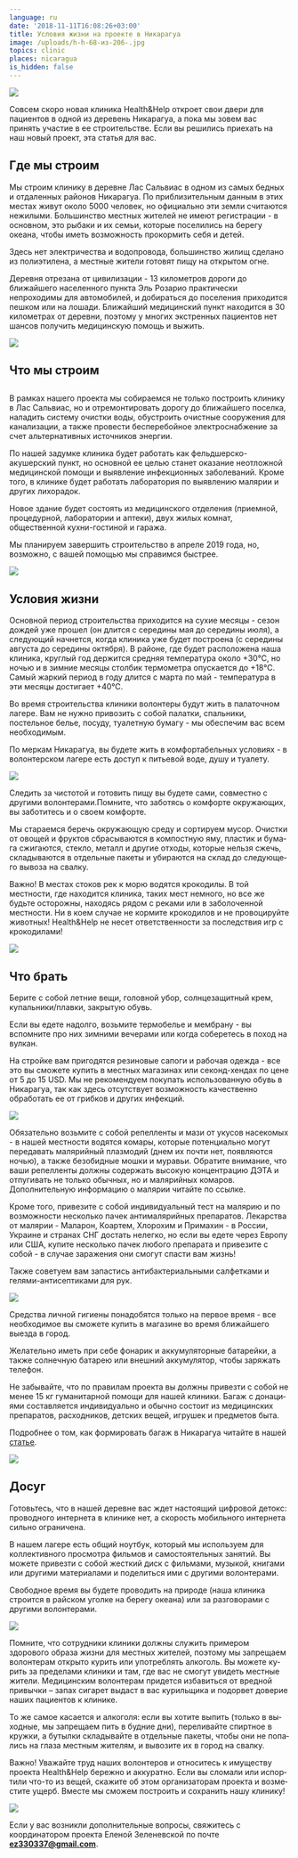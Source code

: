 ```yaml
---
language: ru
date: '2018-11-11T16:08:26+03:00'
title: Условия жизни на проекте в Никарагуа
image: /uploads/h-h-68-из-206-.jpg
topics: clinic
places: nicaragua
is_hidden: false
---
```

![](/uploads/h-h-68-из-206-.jpg)



Совсем скоро новая клиника Health&Help откроет свои двери для пациентов в одной из деревень Никарагуа, а пока мы зовем вас принять участие в ее строительстве. Если вы решились приехать на наш новый проект, эта статья для вас.



## Где мы строим



Мы строим  клинику в деревне Лас Сальвиас в одном из самых бедных и отдаленных районов Никарагуа. По приблизительным данным в этих местах живут около 5000 человек, но официально эти земли считаются нежилыми. Большинство  местных жителей не имеют регистрации - в основном, это рыбаки и их семьи, которые поселились на берегу океана, чтобы иметь возможность прокормить себя и детей.



Здесь нет электричества и водопровода, большинство жилищ сделано из полиэтилена, а местные жители готовят пищу на открытом огне. 



Деревня отрезана от цивилизации - 13 километров дороги до ближайшего населенного пункта Эль Розарио практически непроходимы для автомобилей, и  добираться до поселения приходится пешком или на лошади. Ближайший медицинский пункт находится в 30 километрах от деревни, поэтому у многих экстренных пациентов нет шансов получить медицинскую помощь и выжить.

![](/uploads/h-h-203-из-206-.jpg)

## Что мы строим

## 

В рамках нашего проекта мы собираемся не только построить клинику в Лас Сальвиас, но и отремонтировать дорогу до ближайшего поселка, наладить систему очистки воды, обустроить очистные сооружения для канализации, а также провести бесперебойное электроснабжение за счет альтернативных источников энергии.



По нашей задумке клиника будет работать как фельдшерско-акушерский пункт, но основной ее целью станет оказание неотложной медицинской помощи и выявление инфекционных заболеваний. Кроме того, в клинике будет работать лаборатория по выявлению малярии и других лихорадок.

Новое здание будет состоять из медицинского отделения (приемной, процедурной, лаборатории и аптеки), двух жилых комнат, общественной кухни-гостиной и гаража.



Мы планируем завершить строительство в апреле 2019 года, но, возможно, с вашей помощью мы справимся быстрее.

![](/uploads/h-h-62-из-206-.jpg)

## Условия жизни



Основной период строительства приходится  на сухие месяцы - сезон дождей уже прошел (он длится с середины мая до середины июля), а следующий начнется, когда клиника уже будет построена (с середины августа до середины октября). В районе, где будет расположена наша клиника, круглый год  держится средняя температура около +30℃, но ночью и в зимние месяцы  столбик термометра опускается до +18℃. Самый жаркий период в году длится с марта по май - температура в эти месяцы достигает +40℃. 



Во время строительства клиники волонтеры будут жить в палаточном лагере. Вам не нужно привозить с собой палатки, спальники, постельное белье, посуду, туалетную бумагу - мы обеспечим вас всем необходимым. 



По меркам Никарагуа, вы будете жить в комфортабельных условиях - в волонтерском лагере есть доступ к питьевой воде, душу и туалету.

![](/uploads/h-h-71-из-206-.jpg)

Следить за чистотой и готовить пищу вы будете сами, совместно с другими волонтерами.Пом­ни­те, что за­бо­тясь о ком­фор­те окру­жа­ю­щих, вы за­бо­ти­тесь и о сво­ем ком­фор­те.



Мы ста­ра­ем­ся бе­речь окру­жа­ю­щую сре­ду и сор­ти­ру­ем му­сор. Очист­ки от ово­щей и фрук­тов сбра­сы­ва­ют­ся в ком­пост­ную яму, пла­стик и бу­ма­га сжи­га­ют­ся, стек­ло, ме­талл и дру­гие от­хо­ды, ко­то­рые нель­зя сжечь, скла­ды­ва­ют­ся в от­дель­ные па­ке­ты и уби­ра­ются на склад до сле­ду­ю­ще­го вы­во­за на свал­ку.

 

 Важно! В местах стоков рек к морю водятся крокодилы. В той местности, где находится клиника, таких мест немного, но все же будьте осторожны, находясь рядом с реками или в заболоченной местности. Ни в коем случае не кормите крокодилов и не провоцируйте животных!  Health&Help не несет ответственности за последствия игр с крокодилами!

![](/uploads/h-h-97-из-206-.jpg)

## Что брать



Берите с собой летние вещи, головной убор, солнцезащитный крем, купальники/плавки, закрытую обувь.



Если вы едете надолго, возьмите термобелье и мембрану - вы вспомните про них зимними вечерами или когда соберетесь в поход на вулкан.



На стройке вам пригодятся резиновые сапоги и рабочая одежда - все это вы сможете купить в местных магазинах или секонд-хендах по цене от 5 до 15 USD. Мы не рекомендуем покупать использованную обувь в Никарагуа, так как здесь отсутствует возможность качественно обработать ее от грибков и других инфекций.

![](/uploads/h-h-158-из-206-.jpg)

Обязательно возьмите с собой репелленты и мази от укусов насекомых -  в нашей местности водятся комары, которые потенциально могут передавать малярийный плазмодий (днем их почти нет, появляются ночью), а также безобидные мошки и муравьи. Обратите внимание, что ваши репелленты должны содержать высокую концентрацию ДЭТА и отпугивать не только обычных, но и малярийных комаров. Дополнительную информацию о малярии читайте по ссылке.

Кроме того, привезите с собой индивидуальный тест на малярию и по возможности несколько пачек антималярийных препаратов. Лекарства от малярии - Маларон, Коартем, Хлорохим и Примахин - в России, Украине и странах СНГ достать нелегко, но если вы едете через Европу или США, купите несколько пачек любого препарата и привезите с собой - в случае заражения они смогут спасти вам жизнь!



Также советуем вам запастись антибактериальными салфетками и гелями-антисептиками для рук.

![](/uploads/h-h-54-из-206-.jpg)

Средства личной гигиены  понадобятся только на первое время - все необходимое вы сможете купить в магазине во время ближайшего выезда в город.



Желательно иметь при себе фонарик и аккумуляторные батарейки, а также солнечную батарею или внешний аккумулятор, чтобы заряжать телефон.



Не забывайте, что по правилам проекта вы должны привезти с со­бой не ме­нее 15 кг гу­ма­ни­тар­ной по­мо­щи для на­шей кли­ни­ки. Ба­гаж с до­на­ци­я­ми со­став­ля­ет­ся ин­ди­ви­ду­аль­но и обыч­но со­сто­ит из ме­ди­цин­ских пре­па­ра­тов, рас­ход­ни­ков, дет­ских ве­щей, иг­ру­шек и пред­ме­тов быта.



Подробнее о том, как формировать багаж в Никарагуа читайте в нашей [статье](https://help.he-he.org/ru/nicaragua/chto-vzyat-s-soboj-v-nikaragua/).

![](/uploads/h-h-106-из-206-.jpg)

## Досуг



Го­товь­тесь, что в на­шей де­ревне вас ждет на­сто­я­щий циф­ро­вой де­токс: про­вод­но­го ин­тер­не­та в кли­ни­ке нет, а скорость мо­биль­ного ин­тер­нета сильно ограничена.



В нашем лагере есть общий ноутбук, который  мы используем для коллективного просмотра фильмов и самостоятельных занятий. Вы можете привезти с собой жесткий диск с фильмами, музыкой, книгами или другими материалами и поделиться ими с другими волонтерами.



Свободное время вы будете  проводить на природе  (наша клиника строится в райском уголке на берегу океана) или за разговорами с другими волонтерами.

![](/uploads/h-h-168-из-206-.jpg)

Помните, что сотрудники клиники должны служить примером здорового образа жизни для местных жителей, по­это­му мы за­пре­ща­ем во­лон­те­рам от­кры­то ку­рить или упо­треб­лять ал­ко­голь. Вы мо­же­те ку­рить за пре­де­ла­ми кли­ни­ки и там, где вас не смо­гут уви­деть мест­ные жи­те­ли. Ме­ди­цин­ским во­лон­те­рам при­дет­ся из­ба­вить­ся от вред­ной при­выч­ки – за­пах си­га­рет вы­даст в вас ку­риль­щи­ка и по­до­рвет до­ве­рие на­ших па­ци­ен­тов к кли­ни­ке.

То же са­мое ка­са­ет­ся и ал­ко­го­ля: если вы хо­ти­те вы­пить (толь­ко в вы­ход­ные, мы за­пре­ща­ем пить в буд­ние дни), пе­ре­ли­вай­те спирт­ное в круж­ки, а бу­тыл­ки скла­ды­вай­те в от­дель­ные па­ке­ты, что­бы они не по­па­лись на гла­за мест­ным жи­те­лям, и вы­во­зи­те их в го­род на свал­ку.

Важ­но! Ува­жай­те труд на­ших во­лон­те­ров и от­но­си­тесь к иму­ще­ству проекта Health&Help бе­реж­но и ак­ку­рат­но. Если вы сло­ма­ли или ис­пор­ти­ли что-то из ве­щей, ска­жи­те об этом ор­га­ни­за­то­рам про­ек­та и воз­ме­сти­те ущерб. Вме­сте мы смо­жем построить и сохранить нашу кли­ни­ку!

![](/uploads/h-h-63-из-206-.jpg)

Если у вас возникли дополнительные вопросы, свяжитесь с координатором проекта Еленой Зеленевской по почте **ez330337@gmail.com**.
